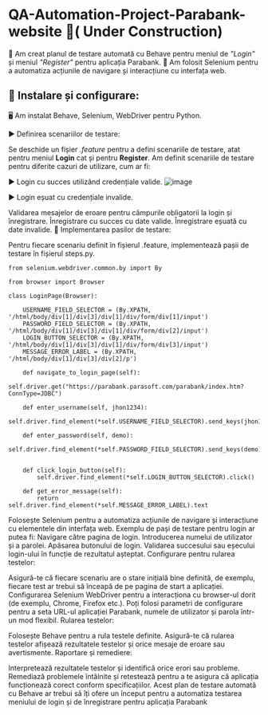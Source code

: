 # QA-Automation-Project-Parabank-website 🔄( Under Construction)

📍 Am creat planul de testare automată cu Behave pentru meniul de _"Login"_ și meniul _"Register"_ pentru aplicația Parabank. 
📍 Am folosit Selenium pentru a automatiza acțiunile de navigare și interacțiune cu interfața web. 

## 📌 Instalare și configurare:

🖥️ Am instalat Behave, Selenium, WebDriver pentru Python.

▶️ Definirea scenariilor de testare:

Se deschide un fișier _.feature_ pentru a defini scenariile de testare, atat pentru meniul **Login** cat și pentru **Register**.
Am definit scenariile de testare pentru diferite cazuri de utilizare, cum ar fi:

▶️ Login cu succes utilizând credențiale valide.
![image](https://github.com/razvanandrei1974/QA-Automation-Project-Parabank-website/assets/144438182/088896cf-7d47-4acd-86ed-3c8491e43b7a)

▶️ Login eșuat cu credențiale invalide.



Validarea mesajelor de eroare pentru câmpurile obligatorii la login și înregistrare.
Înregistrare cu succes cu date valide.
Înregistrare eșuată cu date invalide.
📩 Implementarea pasilor de testare:

Pentru fiecare scenariu definit în fișierul .feature, implementează pașii de testare în fișierul steps.py.
```
from selenium.webdriver.common.by import By

from browser import Browser

class LoginPage(Browser):

    USERNAME_FIELD_SELECTOR = (By.XPATH, '/html/body/div[1]/div[3]/div[1]/div/form/div[1]/input')
    PASSWORD_FIELD_SELECTOR = (By.XPATH, '/html/body/div[1]/div[3]/div[1]/div/form/div[2]/input')
    LOGIN_BUTTON_SELECTOR = (By.XPATH, '/html/body/div[1]/div[3]/div[1]/div/form/div[3]/input')
    MESSAGE_ERROR_LABEL = (By.XPATH, '/html/body/div[1]/div[3]/div[2]/p')

    def navigate_to_login_page(self):
        self.driver.get("https://parabank.parasoft.com/parabank/index.htm?ConnType=JDBC")

    def enter_username(self, jhon1234):
        self.driver.find_element(*self.USERNAME_FIELD_SELECTOR).send_keys(jhon1234)

    def enter_password(self, demo):
        self.driver.find_element(*self.PASSWORD_FIELD_SELECTOR).send_keys(demo)


    def click_login_button(self):
        self.driver.find_element(*self.LOGIN_BUTTON_SELECTOR).click()

    def get_error_message(self):
        return self.driver.find_element(*self.MESSAGE_ERROR_LABEL).text
```

Folosește Selenium pentru a automatiza acțiunile de navigare și interacțiune cu elementele din interfața web.
Exemplu de pași de testare pentru login ar putea fi:
Navigare către pagina de login.
Introducerea numelui de utilizator și a parolei.
Apăsarea butonului de login.
Validarea succesului sau eșecului login-ului în funcție de rezultatul așteptat.
Configurare pentru rularea testelor:

Asigură-te că fiecare scenariu are o stare inițială bine definită, de exemplu, fiecare test ar trebui să înceapă de pe pagina de start a aplicației.
Configurarea Selenium WebDriver pentru a interacționa cu browser-ul dorit (de exemplu, Chrome, Firefox etc.).
Poți folosi parametri de configurare pentru a seta URL-ul aplicației Parabank, numele de utilizator și parola într-un mod flexibil.
Rularea testelor:

Folosește Behave pentru a rula testele definite.
Asigură-te că rularea testelor afișează rezultatele testelor și orice mesaje de eroare sau avertismente.
Raportare și remediere:

Interpretează rezultatele testelor și identifică orice erori sau probleme.
Remediază problemele întâlnite și retestează pentru a te asigura că aplicația funcționează corect conform specificațiilor.
Acest plan de testare automată cu Behave ar trebui să îți ofere un început pentru a automatiza testarea meniului de login și de înregistrare pentru aplicația Parabank
